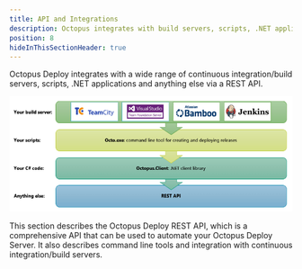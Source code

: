 ```yaml
---
title: API and Integrations
description: Octopus integrates with build servers, scripts, .NET applications and anything else with its REST API.
position: 8
hideInThisSectionHeader: true
---
```


Octopus Deploy integrates with a wide range of continuous integration/build servers, scripts, .NET applications and anything else via a REST API.

![](/docs/images/3048159/3278140.png "width=500")

This section describes the Octopus Deploy REST API, which is a comprehensive API that can be used to automate your Octopus Deploy Server. It also describes command line tools and integration with continuous integration/build servers.
